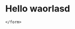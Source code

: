<!DOCTYPE html>
<html lang="en">
<head>
    <meta charset="UTF-8">
    <meta name="viewport" content="width=device-width, initial-scale=1.0">
    <title>Upload Photos</title>
</head>
<body>
    <h1>Hello waorlasd</h1>
    
    </form>
</body>
</html>
